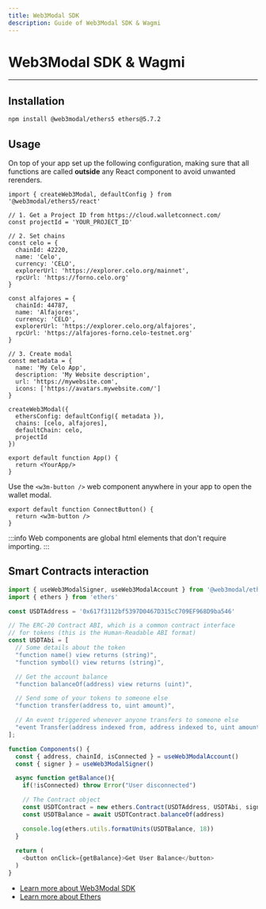 ```yaml
---
title: Web3Modal SDK
description: Guide of Web3Modal SDK & Wagmi
---
```


# Web3Modal SDK & Wagmi

---

## Installation

```bash npm2yarn
npm install @web3modal/ethers5 ethers@5.7.2
```

## Usage

On top of your app set up the following configuration, making sure that all functions are called **outside** any React component to avoid unwanted rerenders.

```tsx
import { createWeb3Modal, defaultConfig } from '@web3modal/ethers5/react'

// 1. Get a Project ID from https://cloud.walletconnect.com/ 
const projectId = 'YOUR_PROJECT_ID'

// 2. Set chains
const celo = {
  chainId: 42220,
  name: 'Celo',
  currency: 'CELO',
  explorerUrl: 'https://explorer.celo.org/mainnet',
  rpcUrl: 'https://forno.celo.org'
}

const alfajores = {
  chainId: 44787,
  name: 'Alfajores',
  currency: 'CELO',
  explorerUrl: 'https://explorer.celo.org/alfajores',
  rpcUrl: 'https://alfajores-forno.celo-testnet.org'
}

// 3. Create modal
const metadata = {
  name: 'My Celo App',
  description: 'My Website description',
  url: 'https://mywebsite.com',
  icons: ['https://avatars.mywebsite.com/']
}

createWeb3Modal({
  ethersConfig: defaultConfig({ metadata }),
  chains: [celo, alfajores],
  defaultChain: celo,
  projectId
})

export default function App() {
  return <YourApp/>
}
```

Use the `<w3m-button />` web component anywhere in your app to open the wallet modal.

```tsx
export default function ConnectButton() {
  return <w3m-button />
}
```

:::info
Web components are global html elements that don't require importing.
:::

## Smart Contracts interaction

```ts
import { useWeb3ModalSigner, useWeb3ModalAccount } from '@web3modal/ethers5/react'
import { ethers } from 'ethers'

const USDTAddress = '0x617f3112bf5397D0467D315cC709EF968D9ba546'

// The ERC-20 Contract ABI, which is a common contract interface
// for tokens (this is the Human-Readable ABI format)
const USDTAbi = [
  // Some details about the token
  "function name() view returns (string)",
  "function symbol() view returns (string)",

  // Get the account balance
  "function balanceOf(address) view returns (uint)",

  // Send some of your tokens to someone else
  "function transfer(address to, uint amount)",

  // An event triggered whenever anyone transfers to someone else
  "event Transfer(address indexed from, address indexed to, uint amount)"
];

function Components() {
  const { address, chainId, isConnected } = useWeb3ModalAccount()
  const { signer } = useWeb3ModalSigner()

  async function getBalance(){
    if(!isConnected) throw Error("User disconnected")

    // The Contract object
    const USDTContract = new ethers.Contract(USDTAddress, USDTAbi, signer)
    const USDTBalance = await USDTContract.balanceOf(address)

    console.log(ethers.utils.formatUnits(USDTBalance, 18))
  }
  
  return (
    <button onClick={getBalance}>Get User Balance</button>
  )
}
```
- [Learn more about Web3Modal SDK](https://docs.walletconnect.com/web3modal/about)
- [Learn more about Ethers](https://docs.ethers.org/v5/getting-started/)